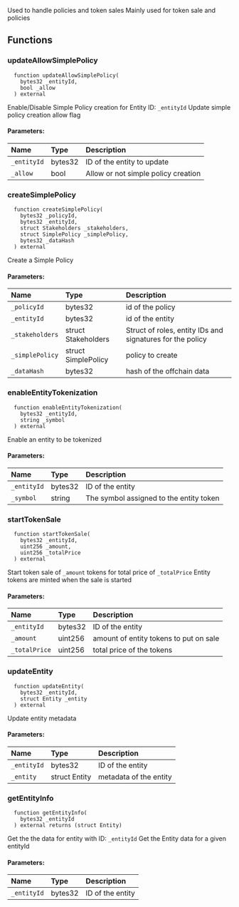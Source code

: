 Used to handle policies and token sales
Mainly used for token sale and policies
## Functions
### updateAllowSimplePolicy
```solidity
  function updateAllowSimplePolicy(
    bytes32 _entityId,
    bool _allow
  ) external
```
Enable/Disable Simple Policy creation for Entity ID: `_entityId`
Update simple policy creation allow flag
#### Parameters:
| Name | Type | Description                                                          |
| :--- | :--- | :------------------------------------------------------------------- |
|`_entityId` | bytes32 | ID of the entity to update
|`_allow` | bool | Allow or not simple policy creation
### createSimplePolicy
```solidity
  function createSimplePolicy(
    bytes32 _policyId,
    bytes32 _entityId,
    struct Stakeholders _stakeholders,
    struct SimplePolicy _simplePolicy,
    bytes32 _dataHash
  ) external
```
Create a Simple Policy
#### Parameters:
| Name | Type | Description                                                          |
| :--- | :--- | :------------------------------------------------------------------- |
|`_policyId` | bytes32 | id of the policy
|`_entityId` | bytes32 | id of the entity
|`_stakeholders` | struct Stakeholders | Struct of roles, entity IDs and signatures for the policy
|`_simplePolicy` | struct SimplePolicy | policy to create
|`_dataHash` | bytes32 | hash of the offchain data
### enableEntityTokenization
```solidity
  function enableEntityTokenization(
    bytes32 _entityId,
    string _symbol
  ) external
```
Enable an entity to be tokenized
#### Parameters:
| Name | Type | Description                                                          |
| :--- | :--- | :------------------------------------------------------------------- |
|`_entityId` | bytes32 | ID of the entity
|`_symbol` | string | The symbol assigned to the entity token
### startTokenSale
```solidity
  function startTokenSale(
    bytes32 _entityId,
    uint256 _amount,
    uint256 _totalPrice
  ) external
```
Start token sale of `_amount` tokens for total price of `_totalPrice`
Entity tokens are minted when the sale is started
#### Parameters:
| Name | Type | Description                                                          |
| :--- | :--- | :------------------------------------------------------------------- |
|`_entityId` | bytes32 | ID of the entity
|`_amount` | uint256 | amount of entity tokens to put on sale
|`_totalPrice` | uint256 | total price of the tokens
### updateEntity
```solidity
  function updateEntity(
    bytes32 _entityId,
    struct Entity _entity
  ) external
```
Update entity metadata
#### Parameters:
| Name | Type | Description                                                          |
| :--- | :--- | :------------------------------------------------------------------- |
|`_entityId` | bytes32 | ID of the entity
|`_entity` | struct Entity | metadata of the entity
### getEntityInfo
```solidity
  function getEntityInfo(
    bytes32 _entityId
  ) external returns (struct Entity)
```
Get the the data for entity with ID: `_entityId`
Get the Entity data for a given entityId
#### Parameters:
| Name | Type | Description                                                          |
| :--- | :--- | :------------------------------------------------------------------- |
|`_entityId` | bytes32 | ID of the entity
